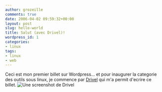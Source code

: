 ```yaml
---
author: grozeille
comments: true
date: 2006-04-02 09:59:32+00:00
layout: post
slug: hello-world
title: Salut (avec Drivel)!
wordpress_id: 1
categories:
- linux
tags:
- linux
- web
---
```


Ceci est mon premier billet sur Wordpress... et pour inaugurer la categorie des outils sous linux, je commence par [Drivel](http://www.dropline.net) qui m'a permit d'ecrire ce billet.
![Une screenshot de Drivel](http://www.dropline.net/drivel/optical/drivel-small-1.png)
